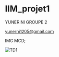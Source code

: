 # IIM_projet1

YUNER NI GROUPE 2  

yunerni1205@gmail.com




IMG MCD;

![TD1](https://user-images.githubusercontent.com/55100617/65394028-c57b6580-dd88-11e9-8f71-a8a38853d20f.png)

